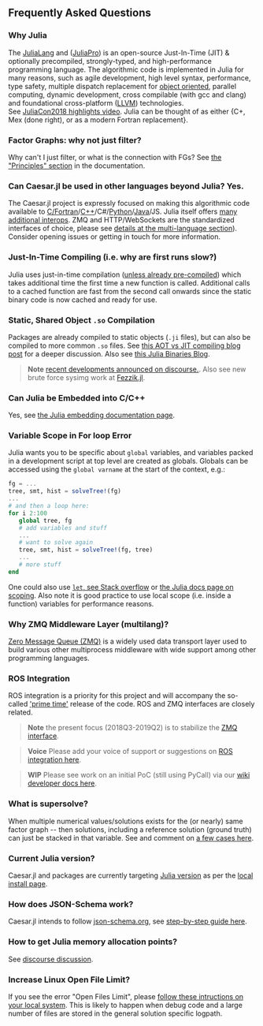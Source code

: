 ## Frequently Asked Questions

### Why Julia
The [JuliaLang](https://julialang.org/) and ([JuliaPro](https://juliacomputing.com/)) is an open-source Just-In-Time (JIT) & optionally precompiled, strongly-typed, and high-performance programming language.
The algorithmic code is implemented in Julia for many reasons, such as agile development, high level syntax, performance, type safety, multiple dispatch replacement for [object oriented](https://invenia.github.io/blog/2019/10/30/julialang-features-part-1/), parallel computing, dynamic development, cross compilable (with gcc and clang) and foundational cross-platform ([LLVM](http:///www.llvm.org)) technologies.  
See [JuliaCon2018 highlights video](https://www.youtube.com/watch?v=baR02tlea5Y).  Julia can be thought of as either {C+, Mex (done right), or as a modern Fortran replacement}.

### Factor Graphs: why not just filter? 

Why can't I just filter, or what is the connection with FGs? See [the "Principles" section](https://juliarobotics.org/Caesar.jl/latest/principles/filterCorrespondence/) in the documentation. 

### Can Caesar.jl be used in other languages beyond Julia? Yes.
The Caesar.jl project is expressly focused on making this algorithmic code available to [C/Fortran](https://docs.julialang.org/en/v1/manual/calling-c-and-fortran-code/)/[C++](https://juliacomputing.com/blog/2017/12/01/cxx-and-cxxwrap-intro.html)/C#/[Python](https://github.com/JuliaPy/PyCall.jl)/[Java](https://github.com/JuliaInterop/JavaCall.jl)/JS.  Julia itself offers [many additional interops](https://github.com/JuliaInterop).  ZMQ and HTTP/WebSockets are the standardized interfaces of choice, please see [details at the multi-language section](https://www.juliarobotics.org/Caesar.jl/latest/concepts/multilang/)).  Consider opening issues or getting in touch for more information.

### Just-In-Time Compiling (i.e. why are first runs slow?)
Julia uses just-in-time compilation ([unless already pre-compiled](https://stackoverflow.com/questions/40116045/why-is-julia-taking-a-long-time-on-the-first-call-into-my-module))
 which takes additional time the first time a new function is called. Additional calls to a cached function are fast from the second call onwards since the static binary code is now cached and ready for use.

### Static, Shared Object `.so` Compilation

Packages are already compiled to static objects (`.ji` files), but can also be compiled to more common `.so` files.  See [this AOT vs JIT compiling blog post](https://juliacomputing.com/blog/2016/02/09/static-julia.html) for a deeper discussion.  Also see [this Julia Binaries Blog](https://medium.com/@sdanisch/compiling-julia-binaries-ddd6d4e0caf4).

> **Note** [recent developments announced on discourse.](https://discourse.julialang.org/t/ann-packagecompiler-with-incremental-system-images/20489).  Also see new brute force sysimg work at [Fezzik.jl](https://github.com/TsurHerman/Fezzik).

### Can Julia be Embedded into C/C++
Yes, see [the Julia embedding documentation page](https://docs.julialang.org/en/v1/manual/embedding/index.html).

### Variable Scope in For loop Error
Julia wants you to be specific about `global` variables, and variables packed in a development script at top level are created as globals.  Globals can be accessed using the `global varname` at the start of the context, e.g.:
```julia
fg = ...
tree, smt, hist = solveTree!(fg)
...
# and then a loop here:
for i 2:100
   global tree, fg
   # add variables and stuff
   ...
   # want to solve again
   tree, smt, hist = solveTree!(fg, tree)
   ...
   # more stuff
end
```
One could also use [`let`, see Stack overflow](https://stackoverflow.com/questions/51930537/scope-of-variables-in-julia) or [the Julia docs page on scoping](https://docs.julialang.org/en/v1/manual/variables-and-scoping/index.html).  Also note it is good practice to use local scope (i.e. inside a function) variables for performance reasons.

### Why ZMQ Middleware Layer (multilang)?

[Zero Message Queue (ZMQ)](https://zeromq.org/) is a widely used data transport layer used to build various other multiprocess middleware with wide support among other programming languages.

### ROS Integration

ROS integration is a priority for this project and will accompany the so-called ['prime time'](https://github.com/JuliaRobotics/RoME.jl/issues/147) release of the code.  ROS and ZMQ interfaces are closely related.

> **Note** the present focus (2018Q3-2019Q2) is to stabilize the [ZMQ interface](https://www.juliarobotics.org/Caesar.jl/latest/concepts/multilang/#ZMQ-Messaging-Interface-1).

> **Voice** Please add your voice of support or suggestions on [ROS integration here](https://github.com/JuliaRobotics/Caesar.jl/issues/227).

> **WIP** Please see work on an initial PoC (still using PyCall) via our [wiki developer docs here](https://github.com/JuliaRobotics/Caesar.jl/wiki/ROS-PoC).

### What is supersolve?

When multiple numerical values/solutions exists for the (or nearly) same factor graph -- then solutions, including a reference solution (ground truth) can just be stacked in that variable.  See and comment on [a few cases here](https://github.com/JuliaRobotics/DistributedFactorGraphs.jl/issues/182#issuecomment-545979307).

### Current Julia version?
Caesar.jl and packages are currently targeting [Julia version](https://julialang.org/downloads/) as per the [local install page](https://juliarobotics.org/Caesar.jl/latest/installation_environment/).

### How does JSON-Schema work?

Caesar.jl intends to follow [json-schema.org](http://www.json-schema.org), see [step-by-step guide here](https://json-schema.org/learn/getting-started-step-by-step.html).

### How to get Julia memory allocation points?

See [discourse discussion](https://discourse.julialang.org/t/way-to-show-where-memory-allocations-occur/2161/3).

### Increase Linux Open File Limit?

If you see the error "Open Files Limit", please [follow these intructions on your local system](https://easyengine.io/tutorials/linux/increase-open-files-limit/).  This is likely to happen when debug code and a large number of files are stored in the general solution specific logpath.
